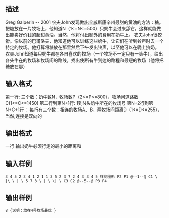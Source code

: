 ## 描述

Greg Galperin -- 2001 农夫John发现做出全威斯康辛州最甜的黄油的方法：糖。把糖放在一片牧场上，他知道N（1<=N<=500）只奶牛会过来舔它，这样就能做出能卖好价钱的超甜黄油。当然，他将付出额外的费用在奶牛上。 农夫John很狡猾。像以前的巴甫洛夫，他知道他可以训练这些奶牛，让它们在听到铃声时去一个特定的牧场。他打算将糖放在那里然后下午发出铃声，以至他可以在晚上挤奶。 农夫John知道每只奶牛都在各自喜欢的牧场（一个牧场不一定只有一头牛）。给出各头牛在的牧场和牧场间的路线，找出使所有牛到达的路程和最短的牧场（他将把糖放在那） 

## 输入格式

第一行: 三个数：奶牛数N，牧场数P（2<=P<=800），牧场间道路数C(1<=C<=1450) 第二行到第N+1行: 1到N头奶牛所在的牧场号 第N+2行到第N+C+1行： 每行有三个数：相连的牧场A、B，两牧场间距离D（1<=D<=255），当然,连接是双向的 

## 输出格式

一行 输出奶牛必须行走的最小的距离和 

## 输入样例

```plaintext
3 4 5 2 3 4 1 2 1 1 3 5 2 3 7 2 4 3 3 4 5 样例图形 P2 P1 @--1--@ C1 \ |\ \ | \ 5 7 3 \ | \ \| \ C3 C2 @--5--@ P3 P4 
```

## 输出样例

```plaintext
8 {说明：放在4号牧场最优 } 
```



 



 

